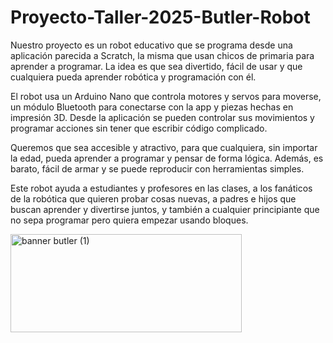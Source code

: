 # Proyecto-Taller-2025-Butler-Robot

Nuestro proyecto es un robot educativo que se programa desde una aplicación parecida a Scratch, la misma que usan chicos de primaria para aprender a programar. La idea es que sea divertido, fácil de usar y que cualquiera pueda aprender robótica y programación con él.

El robot usa un Arduino Nano que controla motores y servos para moverse, un módulo Bluetooth para conectarse con la app y piezas hechas en impresión 3D. Desde la aplicación se pueden controlar sus movimientos y programar acciones sin tener que escribir código complicado.

Queremos que sea accesible y atractivo, para que cualquiera, sin importar la edad, pueda aprender a programar y pensar de forma lógica. Además, es barato, fácil de armar y se puede reproducir con herramientas simples.

Este robot ayuda a estudiantes y profesores en las clases, a los fanáticos de la robótica que quieren probar cosas nuevas, a padres e hijos que buscan aprender y divertirse juntos, y también a cualquier principiante que no sepa programar pero quiera empezar usando bloques.

<img width="370" height="157" alt="banner butler (1)" src="https://github.com/user-attachments/assets/8518f13a-fc59-4088-b727-d586b6dfe76d" />
